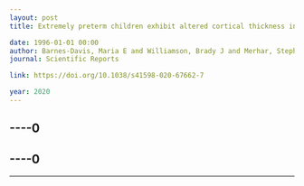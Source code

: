 ```yaml
---
layout: post
title: Extremely preterm children exhibit altered cortical thickness in language areas

date: 1996-01-01 00:00
author: Barnes-Davis, Maria E and Williamson, Brady J and Merhar, Stephanie L and Holland, Scott K and Kadis, Darren S
journal: Scientific Reports

link: https://doi.org/10.1038/s41598-020-67662-7

year: 2020
---
```

----0
---
----0
---
----